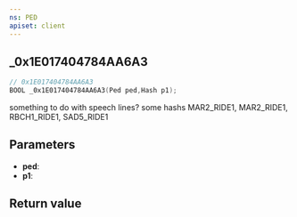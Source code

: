 ```yaml
---
ns: PED
apiset: client
---
```

## _0x1E017404784AA6A3

```c
// 0x1E017404784AA6A3
BOOL _0x1E017404784AA6A3(Ped ped,Hash p1);
```

something to do with speech lines? 
 some hashs MAR2_RIDE1, MAR2_RIDE1, RBCH1_RIDE1, SAD5_RIDE1

## Parameters
* **ped**:
* **p1**:

## Return value

